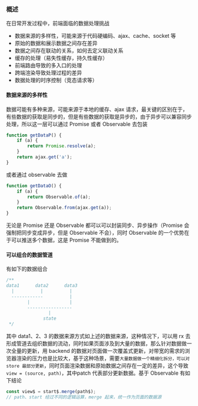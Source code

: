 ### 概述
在日常开发过程中，前端面临的数据处理挑战
- 数据来源的多样性，可能来源于代码硬编码、ajax、cache、socket 等
- 原始的数据和展示数据之间存在差异
- 数据之间存在联动的关系，如何去定义联动关系
- 缓存的处理（易失性缓存，持久性缓存）
- 前端路由导致的多入口的处理
- 跨端渲染导致处理过程的差异
- 数据处理的时序控制（竞态请求等）

#### 数据来源的多样性
数据可能有多种来源，可能来源于本地的缓存、ajax 请求，最关键的区别在于，有些数据的获取是同步的，但是有些数据的获取是异步的，由于异步可以兼容同步处理，所以这一层可以通过 Promise 或者 Observable 去包装
```js
function getDataP() {
    if (a) {
        return Promise.resolve(a);
    }
    return ajax.get('a');
}
```
或者通过 observable 去做
```js
function getDataO() {
    if (a) {
        return Observable.of(a);
    }
    return Observable.from(ajax.get(a));
}
```
无论是 Promise 还是 Observable 都可以可以封装同步、异步操作（Promise 会强制把同步变成异步，但是 Observable 不会），同时 Observable 的一个优势在于可以推送多个数据，这是 Promise 不能做到的。

#### 可以组合的数据管道
有如下的数据组合
```js
/**
data1      data2      data3
  |          |          |
  ------------          |
        |               |
        -----------------
                |
              state
 */
```
其中 data1、2、3 的数据来源方式如上述的数据来源，这种情况下，可以用 rx 去形成管道去组织数据的流动，同时如果页面涉及到大量的数据，那么针对数据做一次全量的更新，用 backend 的数据对页面做一次覆盖式更新，对带宽的需求的浏览器渲染的压力也是比较大，基于这种场景，需要`大量数据做一个精细化拆分，可以对 store 最部分更新`，同时页面渲染数据和原始数据之间存在一定的差异，这个导致 `view = (source, path)`，其中patch 代表部分更新数据。基于 Observable 有如下结论

```js
const view$ = start$.merge(path$);
// path、start 经过不同的逻辑运算，merge 起来，统一作为页面的数据源
```
